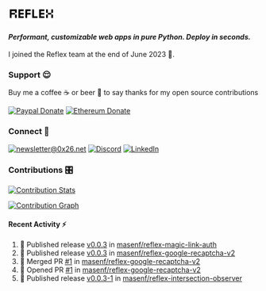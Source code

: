 ### [![Reflex](assets/reflex-white-bg.png)](https://github.com/reflex-dev/reflex)

#### _Performant, customizable web apps in pure Python. Deploy in seconds._

I joined the Reflex team at the end of June 2023 💪.

### Support 😌

Buy me a coffee ☕️ or beer 🍺 to say thanks for my open source contributions

[![Paypal Donate](https://img.shields.io/badge/PayPal-00457C?style=for-the-badge&logo=paypal&logoColor=white)](https://www.paypal.com/donate/?business=K7SKQ67XCPB78&no_recurring=0&item_name=Buy+me+a+coffee+%E2%98%95%EF%B8%8F+or+beer+%F0%9F%8D%BA+to+say+thanks+for+my+open+source+contributions&currency_code=USD)
[![Ethereum Donate](https://img.shields.io/badge/Ethereum-blue?logo=ethereum&labelColor=navy&style=flat-square)](https://etherscan.io/address/0x9c71dd020f575105F49AAF8CA9DC7Fd521C91edd)

### Connect 💬

[![newsletter@0x26.net](https://img.shields.io/badge/newsletter%400x26.net-blue?logo=maildotru&style=flat-square&labelColor=darkblue
)](mailto:newsletter@0x26.net?subject=Connect%20with%20@masenf&body=Hello%20👋,%20I'd%20like%20to%20join%20your%20mailing%20list.)
[![Discord](https://img.shields.io/badge/Discord-5865F2?style=for-the-badge&logo=discord&logoColor=white)](https://discordapp.com/users/1097061352452935730)
[![LinkedIn](https://img.shields.io/badge/LinkedIn-0077B5?style=for-the-badge&logo=linkedin&logoColor=white)](https://www.linkedin.com/in/masen-furer-445b05132)

### Contributions 🎛️

[![Contribution Stats](https://github-contribution-stats.vercel.app/api/?username=masenf)](https://github.com/LordDashMe/github-contribution-stats/)

[![Contribution Graph](https://github-readme-activity-graph.vercel.app/graph?username=masenf&theme=github)](https://github.com/Ashutosh00710/github-readme-activity-graph)

#### Recent Activity :zap:
<!--START_SECTION:activity-->
1. 🚀 Published release [v0.0.3](https://github.com/masenf/reflex-magic-link-auth/releases/tag/v0.0.3) in [masenf/reflex-magic-link-auth](https://github.com/masenf/reflex-magic-link-auth)
2. 🚀 Published release [v0.0.3](https://github.com/masenf/reflex-google-recaptcha-v2/releases/tag/v0.0.3) in [masenf/reflex-google-recaptcha-v2](https://github.com/masenf/reflex-google-recaptcha-v2)
3. 🎉 Merged PR [#1](https://github.com/masenf/reflex-google-recaptcha-v2/pull/1) in [masenf/reflex-google-recaptcha-v2](https://github.com/masenf/reflex-google-recaptcha-v2)
4. 💪 Opened PR [#1](https://github.com/masenf/reflex-google-recaptcha-v2/pull/1) in [masenf/reflex-google-recaptcha-v2](https://github.com/masenf/reflex-google-recaptcha-v2)
5. 🚀 Published release [v0.0.3-1](https://github.com/masenf/reflex-intersection-observer/releases/tag/v0.0.3-1) in [masenf/reflex-intersection-observer](https://github.com/masenf/reflex-intersection-observer)
<!--END_SECTION:activity-->


<!--
- 🌱 I’m currently learning ...
- 👯 I’m looking to collaborate on ...
- 🤔 I’m looking for help with ...
- 💬 Ask me about ...
- 📫 How to reach me: ...
- 😄 Pronouns: ...
- ⚡ Fun fact: ...
-->
